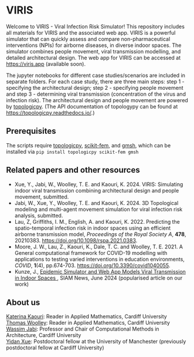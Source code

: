# VIRIS
Welcome to VIRIS - Viral Infection Risk Simulator! This repository includes all materials for VIRIS and the associated web app. VIRIS is a powerful simulator that can quickly assess and compare non-pharmaceutical interventions (NPIs) for airborne diseases, in diverse indoor spaces. The simulator combines people movement, viral transmission modelling, and detailed architectural design. The web app for VIRIS can be accessed at https://viris.app (available soon).

The jupyter notebooks for different case studies/scenarios are included in separate folders. For each case study, there are three main steps: step 1 - specifying the architectural design; step 2 - specifying people movement and step 3 - determining viral transmission (concentration of the virus and infection risk). The architectural design and people movement are powered by <a href="https://github.com/wassimj/topologicpy">topologicpy</a>. (The API documentation of topologypy can be found at https://topologicpy.readthedocs.io/.)

Prerequisites
-------------

The scripts require <a href="https://github.com/wassimj/topologicpy">topologicpy</a>, <a href="https://github.com/kinnala/scikit-fem">scikit-fem</a>, and <a href="https://gmsh.info">gmsh</a>, which can be installed via
`pip install topologicpy scikit-fem gmsh`

Related papers and other resources
----------------------------------

* Xue, Y., Jabi, W., Woolley, T. E. and Kaouri, K. 2024. VIRIS: Simulating indoor viral transmission combining architectural design and people movement, submitted.  
* Jabi, W., Xue, Y., Woolley, T. E. and Kaouri, K. 2024. 3D Topological modeling and multi-agent movement simulation for viral infection risk analysis, submitted.  
* Lau, Z, Griffiths, I. M., English, A. and Kaouri, K. 2022. Predicting the spatio-temporal infection risk in indoor spaces using an efficient airborne transmission model, *Proceedings of the Royal Society A*, **478**, 20210383. https://doi.org/10.1098/rspa.2021.0383.  
* Moore, J. W., Lau, Z., Kaouri, K., Dale, T. C. and Woolley, T. E. 2021. A General computational framework for COVID-19 modelling with applications to testing varied interventions in education environments, *COVID*, **1**(4), pp.674-703. https://doi.org/10.3390/covid1040055.  
* Kunze, J., <a href="https://www.siam.org/publications/siam-news/articles/epidemic-simulator-and-web-app-models-viral-transmission-in-indoor-spaces"> Epidemic Simulator and Web App Models Viral Transmission in Indoor Spaces  </a>, SIAM News, June 2024 (popularised article on our work) 

About us
--------

<a href="https://profiles.cardiff.ac.uk/staff/kaourik">Katerina Kaouri</a>: Reader in Applied Mathematics, Cardiff University  
<a href="https://profiles.cardiff.ac.uk/staff/woolleyt1">Thomas Woolley</a>: Reader in Applied Mathematics, Cardiff University  
<a href="https://profiles.cardiff.ac.uk/staff/jabiw">Wassim Jabi</a>: Professor and Chair of Computational Methods in Architecture, Cardiff University  
<a href="https://yidanxue.github.io">Yidan Xue</a>: Postdoctoral fellow at the University of Manchester (previously postdoctoral fellow at Cardiff University)
